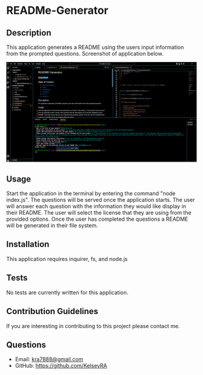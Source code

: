 # READMe-Generator

## Description

This application generates a README using the users input information from the prompted questions. Screenshot of application below.

![Screenshot](<./images/Screenshot%20(30).png>)

## Usage

Start the application in the terminal by entering the command "node index.js". The questions will be served once the application starts. The user will answer each question with the information they would like display in their README. The user will select the license that they are using from the provided options. Once the user has completed the questions a README will be generated in their file system.

## Installation

This application requires inquirer, fs, and node.js

## Tests

No tests are currently written for this application.

## Contribution Guidelines

If you are interesting in contributing to this project please contact me.

## Questions

- Email: kra7888@gmail.com
- GitHub: https://github.com/KelseyRA
